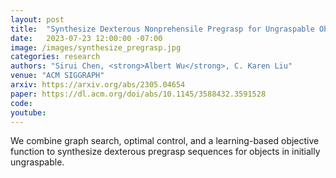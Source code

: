 ```yaml
---
layout: post
title:  "Synthesize Dexterous Nonprehensile Pregrasp for Ungraspable Objects"
date:   2023-07-23 12:00:00 -07:00
image: /images/synthesize_pregrasp.jpg
categories: research
authors: "Sirui Chen, <strong>Albert Wu</strong>, C. Karen Liu"
venue: "ACM SIGGRAPH"
arxiv: https://arxiv.org/abs/2305.04654
paper: https://dl.acm.org/doi/abs/10.1145/3588432.3591528
code: 
youtube: 
---
```

We combine graph search, optimal control, and a learning-based objective function to synthesize dexterous pregrasp sequences for objects in initially ungraspable.